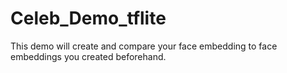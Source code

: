 # Celeb_Demo_tflite
This demo will create and compare your face embedding to face embeddings you created beforehand. 
